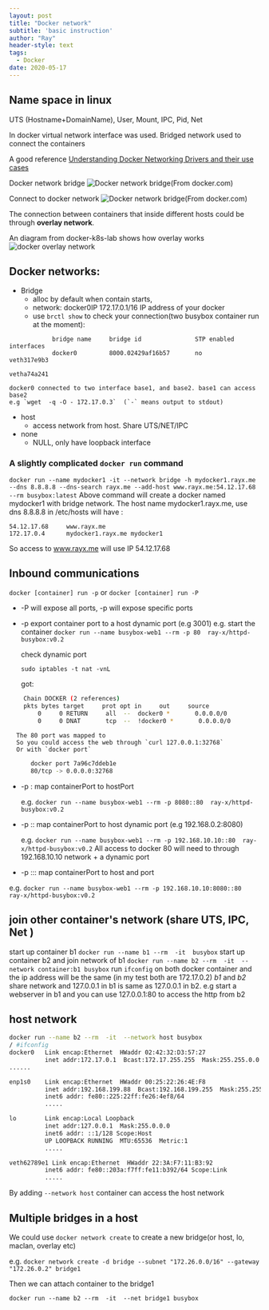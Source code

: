 ```yaml
---
layout: post
title: "Docker network"
subtitle: 'basic instruction'
author: "Ray"
header-style: text
tags:
  - Docker
date: 2020-05-17
---
```


## Name space in linux
UTS (Hostname+DomainName), User, Mount, IPC, Pid, Net 

In docker virtual network interface was used. Bridged network used to connect the containers

A good reference [Understanding Docker Networking Drivers and their use cases](https://www.docker.com/blog/understanding-docker-networking-drivers-use-cases/)

Docker network bridge
![Docker network bridge(From docker.com)](http://img.scoop.it/bmExZyvGWidultcwx9hCb7nTzqrqzN7Y9aBZTaXoQ8Q=)

Connect to docker network
 ![Docker network bridge(From docker.com)](https://docs.docker.com/engine/tutorials/bridge2.png)

The connection between containers that inside different hosts could be through **overlay network**.

An diagram from docker-k8s-lab shows how overlay works
![docker overlay network](https://docker-k8s-lab.readthedocs.io/en/latest/_images/docker-overlay.png)

## Docker networks:
* Bridge 
  * alloc by default when contain starts, 
  * network: docker0IP   172.17.0.1/16 IP address of your docker
  * use `brctl show` to check your connection(two busybox container run at the moment):
```                 
            bridge name     bridge id               STP enabled     interfaces
            docker0         8000.02429af16b57       no              veth317e9b3
                                                                    vetha74a241
```
    docker0 connected to two interface base1, and base2. base1 can access base2
    e.g `wget  -q -O - 172.17.0.3`  (`-` means output to stdout)
* host
  * access network from host. Share UTS/NET/IPC
* none
  * NULL, only have loopback interface

### A slightly complicated `docker run` command

`docker run --name mydocker1 -it --network bridge -h mydocker1.rayx.me --dns 8.8.8.8 --dns-search rayx.me --add-host www.rayx.me:54.12.17.68 --rm busybox:latest`
Above command will create a docker named mydocker1 with bridge network.
The host name  mydocker1.rayx.me, use dns 8.8.8.8
in /etc/hosts will have :
```
54.12.17.68     www.rayx.me
172.17.0.4      mydocker1.rayx.me mydocker1
```
So access to www.rayx.me will use IP 54.12.17.68

## Inbound communications
`docker [container] run -p` or `docker [container] run -P`
  * -P will expose all ports, -p will expose specific ports
  
  * -p <containerPort> export container port to a host dynamic port (e.g 3001)
      e.g. 
      start the container
      `docker run --name busybox-web1 --rm -p 80  ray-x/httpd-busybox:v0.2`

      check dynamic port
      
      `sudo iptables -t nat -vnL`

      got:

```bash
    Chain DOCKER (2 references)
    pkts bytes target     prot opt in     out     source               destination         
        0     0 RETURN     all  --  docker0 *       0.0.0.0/0            0.0.0.0/0           
        0     0 DNAT       tcp  --  !docker0 *       0.0.0.0/0            0.0.0.0/0            tcp dpt:32768 to:172.17.0.5:80
```
      The 80 port was mapped to 
      So you could access the web through `curl 127.0.0.1:32768`
      Or with `docker port`
```bash
      docker port 7a96c7ddeb1e
      80/tcp -> 0.0.0.0:32768
```
  * -p <hostPort>:<containerPort> map containerPort to hostPort
    
    e.g. `docker run --name busybox-web1 --rm -p 8080::80  ray-x/httpd-busybox:v0.2`  


  * -p <ip>::<containerPort> map containerPort to host <ip> dynamic port (e.g 192.168.0.2:8080)
    
    e.g. `docker run --name busybox-web1 --rm -p 192.168.10.10::80  ray-x/httpd-busybox:v0.2`
    All access to docker 80 will need to through 192.168.10.10 network + a dynamic port

  * -p <ip>::<hostPort>:<containerPort> map containerPort to host <ip> and port <hostPort>

  e.g. `docker run --name busybox-web1 --rm -p 192.168.10.10:8080::80  ray-x/httpd-busybox:v0.2`

## join other container's network (share UTS, IPC, Net )

start up container b1
`docker run --name b1 --rm  -it  busybox`
start up container b2 and join network of b1
`docker run --name b2 --rm  -it  --network container:b1 busybox` 
run `ifconfig` on both docker container and the ip address will be the same (in my test both are 172.17.0.2)
*b1* and *b2* share network and 127.0.0.1 in b1 is same as 127.0.0.1 in b2. e.g start a webserver in b1 and you can use 127.0.0.1:80 to access the http from b2


## host network
```bash
docker run --name b2 --rm  -it  --network host busybox
/ #ifconfig
docker0   Link encap:Ethernet  HWaddr 02:42:32:D3:57:27  
          inet addr:172.17.0.1  Bcast:172.17.255.255  Mask:255.255.0.0
......

enp1s0    Link encap:Ethernet  HWaddr 00:25:22:26:4E:F8  
          inet addr:192.168.199.88  Bcast:192.168.199.255  Mask:255.255.255.0
          inet6 addr: fe80::225:22ff:fe26:4ef8/64 
          .....

lo        Link encap:Local Loopback  
          inet addr:127.0.0.1  Mask:255.0.0.0
          inet6 addr: ::1/128 Scope:Host
          UP LOOPBACK RUNNING  MTU:65536  Metric:1
          .....

veth62789e1 Link encap:Ethernet  HWaddr 22:3A:F7:11:B3:92  
          inet6 addr: fe80::203a:f7ff:fe11:b392/64 Scope:Link
          .....
```
By adding `--network host` container can access the host network

## Multiple bridges in a host
We could use `docker network create` to create a new bridge(or host, lo, maclan, overlay etc)

e.g.
`docker network create -d bridge --subnet "172.26.0.0/16" --gateway "172.26.0.2" bridge1`

Then we can attach container to the bridge1

`docker run --name b2 --rm  -it  --net bridge1 busybox` 